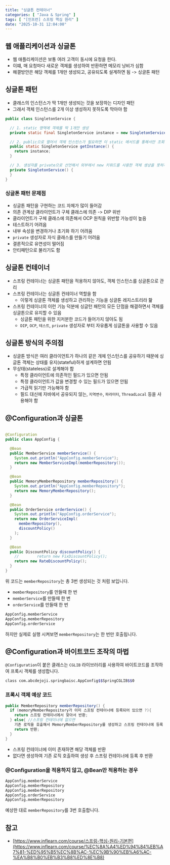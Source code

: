 ```yaml
---
title: "싱글톤 컨테이너"
categories: [ "Java & Spring" ]
tags: [ "[인프런] 스프링 핵심 원리" ]
date: "2025-10-31 12:04:00"
---
```


## 웹 애플리케이션과 싱글톤

- 웹 애플리케이션은 보통 여러 고객이 동시에 요청을 한다.
- 이떄, 매 요청마다 새로운 객체를 생성하여 반환하면 메모리 낭비가 심함
- 해결방안은 해당 객체를 1개만 생성되고, 공유되도록 설계하면 됨 -> 싱글톤 패턴

## 싱글톤 패턴

- 클래스의 인스턴스가 딱 1개만 생성되는 것을 보장하는 디자인 패턴
- 그래서 객체 인스턴스를 2개 이상 생성하지 못하도록 막아야 함

```java
public class SingletonService {

  // 1. static 영역에 객체를 딱 1개만 생성
  private static final SingletonService instance = new SingletonService();

  // 2. public으로 열어서 객체 인스턴스가 필요하면 이 static 메서드를 통해서만 조회하도록 허용
  public static SingletonService getInstance() {
    return instance;
  }

  // 3. 생성자를 private으로 선언해서 외부에서 new 키워드를 사용한 객체 생상을 못하게 막음
  private SingletonService() {
  }
}
```

### 싱글톤 패턴 문제점

- 싱글톤 패턴을 구현하는 코드 자체가 많이 들어감
- 의존 관계상 클라이언트가 구체 클래스에 의존 -> DIP 위반
- 클라이언트가 구체 클래스에 의존해서 OCP 원칙을 위반할 가능성이 높음
- 테스트하기 어려음
- 내부 속성을 변경하거나 초기화 하기 어려움
- `private` 생성자로 자식 클래스를 만들기 어려움
- 결론적으로 유연성이 떨어짐
- 안티패턴으로 불리기도 함

## 싱글톤 컨테이너

- 스프링 컨테이너는 싱글톤 패턴을 적용하지 않아도, 객체 인스턴스를 싱글톤으로 관리
- 스프링 컨테이너는 싱글톤 컨테이너 역할을 함
  - 이렇게 싱글톤 객체를 생성하고 관리하는 기능을 싱글톤 레지스트리라 핢
- 스프링 컨테이너의 이런 기능 덕분에 싱글턴 패턴의 모든 단점을 해결하면서 객체를 싱글톤으로 유지할 수 있음
  - 싱글톤 패턴을 위한 지저분한 코드가 들어가지 않아도 됨
  - `DIP`, `OCP`, `테스트`, `private` 생성자로 부터 자유롭게 싱글톤을 사용할 수 있음

## 싱글톤 방식의 주의점

- 싱글톤 방식은 여러 클라이언트가 하나의 같은 개체 인스턴스를 공유하기 때문에 싱글톤 객체는 상태를 유지(stateful)하게 설계하면 안됨
- 무상태(stateless)로 설계해야 함
  - 특정 클라이언트에 의존적인 필드가 있으면 안됨
  - 특정 클라이언트가 값을 변경할 수 있는 필드가 있으면 안됨
  - 가급적 읽기만 가능해야 함
  - 필드 대신에 자바에서 공유되지 않는, `지역변수`, `파라미터`, `ThreadLocal` 등을 사용해야 함

## @Configuration과 싱글톤

```java

@Configuration
public class AppConfig {

  @Bean
  public MemberService memberService() {
    System.out.println("AppConfig.memberService");
    return new MemberServiceImpl(memberRepository());
  }

  @Bean
  public MemoryMemberRepository memberRepository() {
    System.out.println("AppConfig.memberRepository");
    return new MemoryMemberRepository();
  }

  @Bean
  public OrderService orderService() {
    System.out.println("AppConfig.orderService");
    return new OrderServiceImpl(
      memberRepository(),
      discountPolicy()
    );
  }

  @Bean
  public DiscountPolicy discountPolicy() {
    //        return new FixDiscountPolicy();
    return new RateDiscountPolicy();
  }
}
```

위 코드는 `memberRepository`는 총 3번 생성되는 것 처럼 보입니다.

- `memberRepository`를 만들때 한 번
- `memberService`를 만들때 한 번
- `orderService`를 만들때 한 번

```bash
AppConfig.memberService
AppConfig.memberRepository
AppConfig.orderService
```

하지만 실제로 실행 시켜보면 `memberRepository`는 한 번만 호출됩니다.

## @Configuration과 바이트코드 조작의 마법

`@Configuration`이 붙은 클래스는 `CGLIB` 라이브러리를 사용하여 바이트코드를 조작하여 프록시 객체를 생성합니다.

```bash
class com.abcdejoji.springbaisc.AppConfig$$SpringCGLIB$$0
```

### 프록시 객체 예상 코드

```java
public MemberRepository memberRepository() {
  if (memoryMemberRepository가 이미 스프링 컨테이너에 등록되어 있으면 ?){
    return 스프링 컨테이너에서 찾아서 반환;
  } else{ //스프링 컨테이너에 없으면
    기존 로직을 호출해서 MemoryMemberRepository를 생성하고 스프링 컨테이너에 등록
    return 반환;
  }
}
```

- 스프링 컨테이너에 이미 존재하면 해당 객체를 반환
- 없다면 생성하여 기존 로직 호출하여 생성 후 스프링 컨테이너에 등록 후 반환

### @Configuration을 적용하지 않고, @Bean만 적용하는 경우

```bash
AppConfig.memberService
AppConfig.memberRepository
AppConfig.memberRepository
AppConfig.orderService
AppConfig.memberRepository
```

예상한 대로 `memberRepository`를 3번 호출합니다.

## 참고

- [https://www.inflearn.com/course/스프링-핵심-원리-기본편](https://www.inflearn.com/course/%EC%8A%A4%ED%94%84%EB%A7%81-%ED%95%B5%EC%8B%AC-%EC%9B%90%EB%A6%AC-%EA%B8%B0%EB%B3%B8%ED%8E%B8)
